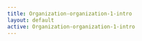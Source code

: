 ```yaml
---
title: Organization-organization-1-intro
layout: default
active: Organization-organization-1-intro
---
```


